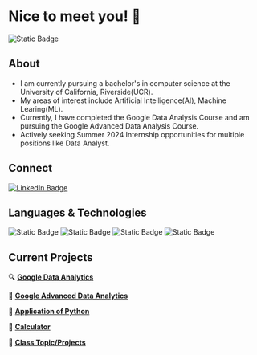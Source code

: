 # Nice to meet you! 👋

![Static Badge](https://img.shields.io/badge/Undergrad-UCR-blue?style=for-the-badge)


## About
- I am currently pursuing a bachelor's in computer science at the University of California, Riverside(UCR).
- My areas of interest include Artificial Intelligence(AI), Machine Learing(ML).
- Currently, I have completed the Google Data Analysis Course and am pursuing the Google Advanced Data Analysis Course.
- Actively seeking Summer 2024 Internship opportunities for multiple positions like Data Analyst.


## Connect

<a href="www.linkedin.com/in/xiyuan-wu">
  <img alt="LinkedIn Badge" src="https://img.shields.io/badge/Linkedln-%230077B5?style=for-the-badge&logo=linkedin&logoColor=%230A66C2&labelColor=lightgrey">
</a>





## Languages & Technologies


![Static Badge](https://img.shields.io/badge/Python-%233776AB?style=for-the-badge&logo=python&labelColor=lightgrey)
![Static Badge](https://img.shields.io/badge/C%2B%2B-purple?style=for-the-badge&logo=c%2B%2B&labelColor=lightgrey)
![Static Badge](https://img.shields.io/badge/SQL-orange?style=for-the-badge&logo=sqlite&logoColor=%23003B57&labelColor=lightgrey)
![Static Badge](https://img.shields.io/badge/R-darkblue?style=for-the-badge&logo=R&logoColor=%23276DC3&labelColor=lightgrey)








## Current Projects

🔍 [**Google Data Analytics**](https://github.com/XiyuanWu/Google_Data_Analytics)

🤖 [**Google Advanced Data Analytics**](https://github.com/XiyuanWu/Google_Advanced_Data_Analytics)

📡 [**Application of Python**](https://github.com/XiyuanWu/Application_of_Python)

🔢 [**Calculator**](https://github.com/XiyuanWu/Simple_projects)

📖 [**Class Topic/Projects**](https://github.com/XiyuanWu/Class_Topic-Projects)


